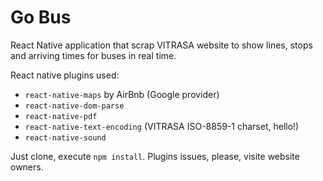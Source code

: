 # Go Bus

React Native application that scrap VITRASA website to show lines, stops and arriving times for buses in real time.

React native plugins used:

* `react-native-maps` by AirBnb (Google provider)
* `react-native-dom-parse`
* `react-native-pdf`
* `react-native-text-encoding` (VITRASA ISO-8859-1 charset, hello!)
* `react-native-sound`


Just clone, execute `npm install`. Plugins issues, please, visite website owners.